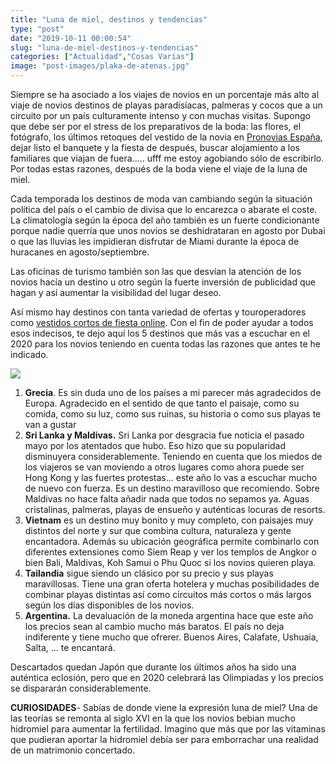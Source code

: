 ```yaml
---
title: "Luna de miel, destinos y tendencias"
type: "post"
date: "2019-10-11 00:00:54"
slug: "luna-de-miel-destinos-y-tendencias"
categories: ["Actualidad","Cosas Varias"]
image: "post-images/plaka-de-atenas.jpg"
---
```


Siempre se ha asociado a los viajes de novios en un porcentaje más alto al viaje de novios destinos de playas paradisíacas, palmeras y cocos que a un circuito por un país culturamente intenso y con muchas visitas. Supongo que debe ser por el stress de los preparativos de la boda: las flores, el fotógrafo, los últimos retoques del vestido de la novia en [Pronovias España](https://www.pronovias.com/es/), dejar listo el banquete y la fiesta de después, buscar alojamiento a los familiares que viajan de fuera..... ufff me estoy agobiando sólo de escribirlo. Por todas estas razones, después de la boda viene el viaje de la luna de miel.  
  
Cada temporada los destinos de moda van cambiando según la situación política del país o el cambio de divisa que lo encarezca o abarate el coste. La climatología según la época del año también es un fuerte condicionante porque nadie querría que unos novios se deshidrataran en agosto por Dubai o que las lluvias les impidieran disfrutar de Miami durante la época de huracanes en agosto/septiembre.  
  
Las oficinas de turismo también son las que desvían la atención de los novios hacía un destino u otro según la fuerte inversión de publicidad que hagan y así aumentar la visibilidad del lugar deseo.  
  
Así mismo hay destinos con tanta variedad de ofertas y touroperadores como [vestidos cortos de fiesta online](https://www.pronovias.com/es/vestidos-fiesta/). Con el fin de poder ayudar a todos esos indecisos, te dejo aquí los 5 destinos que más vas a escuchar en el 2020 para los novios teniendo en cuenta todas las razones que antes te he indicado.  
  
![](post-images/plaka-de-atenas.jpg)

1. **Grecia**. Es sin duda uno de los países a mi parecer más agradecidos de Europa. Agradecido en el sentido de que tanto el paisaje, como su comida, como su luz, como sus ruinas, su historia o como sus playas te van a gustar
2. **Sri Lanka y Maldivas.** Sri Lanka por desgracia fue noticia el pasado mayo por los atentados que hubo. Eso hizo que su popularidad disminuyera considerablemente. Teniendo en cuenta que los miedos de los viajeros se van moviendo a otros lugares como ahora puede ser Hong Kong y las fuertes protestas... este año lo vas a escuchar mucho de nuevo con fuerza. Es un destino maravilloso que recomiendo. Sobre Maldivas no hace falta añadir nada que todos no sepamos ya. Aguas cristalinas, palmeras, playas de ensueño y auténticas locuras de resorts.
3. **Vietnam** es un destino muy bonito y muy completo, con paisajes muy distintos del norte y sur que combina cultura, naturaleza y gente encantadora. Además su ubicación geográfica permite combinarlo con diferentes extensiones como Siem Reap y ver los templos de Angkor o bien Bali, Maldivas, Koh Samui o Phu Quoc si los novios quieren playa.
4. **Tailandia** sigue siendo un clásico por su precio y sus playas maravillosas. Tiene una gran oferta hotelera y muchas posibilidades de combinar playas distintas así como circuitos más cortos o más largos según los días disponibles de los novios.
5. **Argentina.** La devaluación de la moneda argentina hace que este año los precios sean al cambio mucho más baratos. El país no deja indiferente y tiene mucho que ofrerer. Buenos Aires, Calafate, Ushuaia, Salta, ... te encantará.

Descartados quedan Japón que durante los últimos años ha sido una auténtica eclosión, pero que en 2020 celebrará las Olimpiadas y los precios se dispararán considerablemente.  
  
**CURIOSIDADES**- Sabías de donde viene la expresión luna de miel? Una de las teorías se remonta al siglo XVI en la que los novios bebian mucho hidromiel para aumentar la fertilidad. Imagino que más que por las vitaminas que pudieran aportar la hidromiel debía ser para emborrachar una realidad de un matrimonio concertado.
